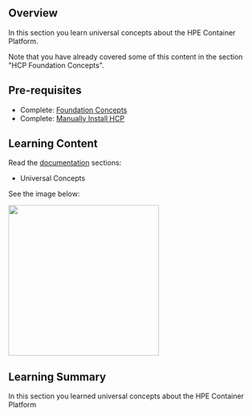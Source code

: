 ## Overview

In this section you learn universal concepts about the HPE Container Platform.

Note that you have already covered some of this content in the section "HCP Foundation Concepts".

## Pre-requisites

- Complete: [Foundation Concepts](../README.md#foundation-technical-concepts)
- Complete: [Manually Install HCP](..//README.md#manually-install-hcp)

## Learning Content

Read the [documentation](http://docs.bluedata.com/home) sections:

- Universal Concepts

See the image below:

<image src="./universal_concepts/docs_menu.png" width=300/>


## Learning Summary

In this section you learned universal concepts about the HPE Container Platform
